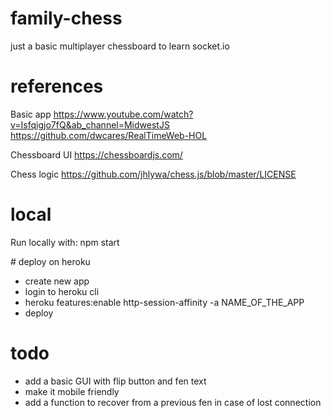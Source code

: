 # family-chess
just a basic multiplayer chessboard to learn socket.io

# references
Basic app
https://www.youtube.com/watch?v=Isfqigjo7fQ&ab_channel=MidwestJS
https://github.com/dwcares/RealTimeWeb-HOL

Chessboard UI
https://chessboardjs.com/

Chess logic
https://github.com/jhlywa/chess.js/blob/master/LICENSE

# local
Run locally with:
npm start

# deploy on heroku
- create new app
- login to heroku cli
- heroku features:enable http-session-affinity -a NAME_OF_THE_APP
- deploy

# todo
- add a basic GUI with flip button and fen text
- make it mobile friendly
- add a function to recover from a previous fen in case of lost connection
